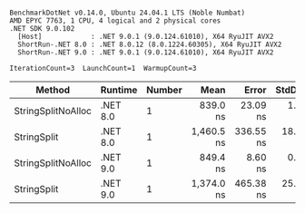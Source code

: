```

BenchmarkDotNet v0.14.0, Ubuntu 24.04.1 LTS (Noble Numbat)
AMD EPYC 7763, 1 CPU, 4 logical and 2 physical cores
.NET SDK 9.0.102
  [Host]            : .NET 9.0.1 (9.0.124.61010), X64 RyuJIT AVX2
  ShortRun-.NET 8.0 : .NET 8.0.12 (8.0.1224.60305), X64 RyuJIT AVX2
  ShortRun-.NET 9.0 : .NET 9.0.1 (9.0.124.61010), X64 RyuJIT AVX2

IterationCount=3  LaunchCount=1  WarmupCount=3  

```
| Method             | Runtime  | Number | Mean       | Error     | StdDev   | Min        | Max        | Gen0   | Gen1   | Allocated |
|------------------- |--------- |------- |-----------:|----------:|---------:|-----------:|-----------:|-------:|-------:|----------:|
| StringSplitNoAlloc | .NET 8.0 | 1      |   839.0 ns |  23.09 ns |  1.27 ns |   837.9 ns |   840.4 ns |      - |      - |         - |
| StringSplit        | .NET 8.0 | 1      | 1,460.5 ns | 336.55 ns | 18.45 ns | 1,442.8 ns | 1,479.6 ns | 0.1907 | 0.0019 |    3208 B |
| StringSplitNoAlloc | .NET 9.0 | 1      |   849.4 ns |   8.60 ns |  0.47 ns |   848.9 ns |   849.8 ns |      - |      - |         - |
| StringSplit        | .NET 9.0 | 1      | 1,374.0 ns | 465.38 ns | 25.51 ns | 1,345.8 ns | 1,395.5 ns | 0.1907 | 0.0019 |    3208 B |
